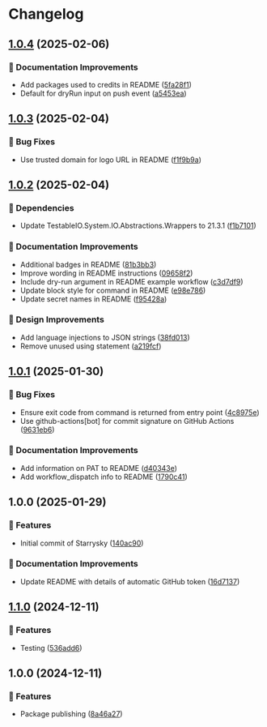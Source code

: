 # Changelog

## [1.0.4](https://github.com/alexmg/Starrysky/compare/v1.0.3...v1.0.4) (2025-02-06)


### 📖 Documentation Improvements

* Add packages used to credits in README ([5fa28f1](https://github.com/alexmg/Starrysky/commit/5fa28f1abb0f73cdbecef63158fbff572a7dcfb8))
* Default for dryRun input on push event ([a5453ea](https://github.com/alexmg/Starrysky/commit/a5453ead65b7704d4797fd833db4866c9ab1dfbd))

## [1.0.3](https://github.com/alexmg/Starrysky/compare/v1.0.2...v1.0.3) (2025-02-04)


### 🐛 Bug Fixes

* Use trusted domain for logo URL in README ([f1f9b9a](https://github.com/alexmg/Starrysky/commit/f1f9b9a184e731a313863a5a6c9b5a2d8dff0d95))

## [1.0.2](https://github.com/alexmg/Starrysky/compare/v1.0.1...v1.0.2) (2025-02-04)


### 🌲 Dependencies

* Update TestableIO.System.IO.Abstractions.Wrappers to 21.3.1 ([f1b7101](https://github.com/alexmg/Starrysky/commit/f1b71018b3526434f0bec29598b2514abde3aced))


### 📖 Documentation Improvements

* Additional badges in README ([81b3bb3](https://github.com/alexmg/Starrysky/commit/81b3bb32a6fcc29bc0f129d6d5e9c91872ca9aab))
* Improve wording in README instructions ([09658f2](https://github.com/alexmg/Starrysky/commit/09658f21b6e76b0bd188aa0d977e972a8b92d7e9))
* Include dry-run argument in README example workflow ([c3d7df9](https://github.com/alexmg/Starrysky/commit/c3d7df9afc350139b549cdc64658c1b2adebd561))
* Update block style for command in README ([e98e786](https://github.com/alexmg/Starrysky/commit/e98e786ed63036e869cd713b5aa4da285930118d))
* Update secret names in README ([f95428a](https://github.com/alexmg/Starrysky/commit/f95428ac585e8c80fd5ddd5e6497def2b64b8030))


### 🎨 Design Improvements

* Add language injections to JSON strings ([38fd013](https://github.com/alexmg/Starrysky/commit/38fd01311186a04350cd03b8f1d14b14d660c3fb))
* Remove unused using statement ([a219fcf](https://github.com/alexmg/Starrysky/commit/a219fcfb4514fedde7c3996ddf955f581b153935))

## [1.0.1](https://github.com/alexmg/Starrysky/compare/v1.0.0...v1.0.1) (2025-01-30)


### 🐛 Bug Fixes

* Ensure exit code from command is returned from entry point ([4c8975e](https://github.com/alexmg/Starrysky/commit/4c8975e58e2d0ece5dcb91fa8a0b8941e5bdc41b))
* Use github-actions[bot] for commit signature on GitHub Actions ([9631eb6](https://github.com/alexmg/Starrysky/commit/9631eb615851f9e353bca0d3b050520b91e57fc8))


### 📖 Documentation Improvements

* Add information on PAT to README ([d40343e](https://github.com/alexmg/Starrysky/commit/d40343e45598e79210a831d4beee327c0638206a))
* Add workflow_dispatch info to README ([1790c41](https://github.com/alexmg/Starrysky/commit/1790c415431c0ae9365cfddec735b3893d3c0cde))

## 1.0.0 (2025-01-29)


### 🚀 Features

* Initial commit of Starrysky ([140ac90](https://github.com/alexmg/Starrysky/commit/140ac90c0ecb1dd3c91698430a61308e60c98db4))


### 📖 Documentation Improvements

* Update README with details of automatic GitHub token ([16d7137](https://github.com/alexmg/Starrysky/commit/16d71373215537a6c83d98ca85ce58445b15efbd))

## [1.1.0](https://github.com/alexmg/Starrysky/compare/v1.0.0...v1.1.0) (2024-12-11)


### 🚀 Features

* Testing ([536add6](https://github.com/alexmg/Starrysky/commit/536add653e71ae38bb9c9d4b1c72f024d82cfa6a))

## 1.0.0 (2024-12-11)


### 🚀 Features

* Package publishing ([8a46a27](https://github.com/alexmg/Starrysky/commit/8a46a274464b9e6310ad2fdcad0564e8d50401a4))
